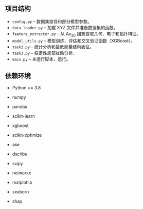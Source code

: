 ## 项目结构

- `config.py` – 数据集路径和部分模型参数。  
- `data_loader.py` – 加载 XYZ 文件并准备数据集的函数。  
- `feature_extractor.py` – 从 Au$_{20}$ 团簇提取几何、电子和拓扑特征。  
- `model_utils.py` – 模型训练、评估和交叉验证函数（XGBoost）。  
- `task2.py` – 统计分析和最低能量结构表征。  
- `task3.py` – 稳定性局部扰动分析。  
- `main.py` – 主运行脚本，运行。

## 依赖环境

- Python >= 3.8  

- numpy
- pandas
- scikit-learn
- xgboost
- scikit-optimize
- ase
- dscribe
- scipy
- networkx
- matplotlib
- seaborn
- shap
